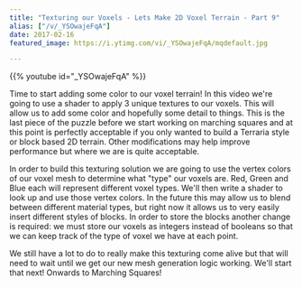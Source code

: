 ```yaml
---
title: "Texturing our Voxels - Lets Make 2D Voxel Terrain - Part 9"
alias: ["/v/_YSOwajeFqA"]
date: 2017-02-16
featured_image: https://i.ytimg.com/vi/_YSOwajeFqA/mqdefault.jpg

---
```


{{% youtube id="_YSOwajeFqA" %}}

Time to start adding some color to our voxel terrain! In this video we're going to use a shader to apply 3 unique textures to our voxels. This will allow us to add some color and hopefully some detail to things. This is the last piece of the puzzle before we start working on marching squares and at this point is perfectly acceptable if you only wanted to build a Terraria style or block based 2D terrain. Other modifications may help improve performance but where we are is quite acceptable.

In order to build this texturing solution we are going to use the vertex colors of our voxel mesh to determine what "type" our voxels are. Red, Green and Blue each will represent different voxel types. We'll then write a shader to look up and use those vertex colors. In the future this may allow us to blend between different material types, but right now it allows us to very easily insert different styles of blocks. In order to store the blocks another change is required: we must store our voxels as integers instead of booleans so that we can keep track of the type of voxel we have at each point.

We still have a lot to do to really make this texturing come alive but that will need to wait until we get our new mesh generation logic working. We'll start that next! Onwards to Marching Squares!